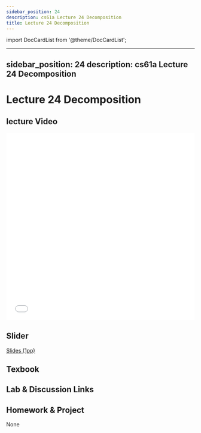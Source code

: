 ```yaml
---
sidebar_position: 24
description: cs61a Lecture 24 Decomposition
title: Lecture 24 Decomposition
---
```


import DocCardList from '@theme/DocCardList';

---
sidebar_position: 24
description: cs61a  Lecture 24 Decomposition
---
# Lecture 24 Decomposition
## lecture Video

<iframe src="//player.bilibili.com/player.html?aid=277746636&bvid=BV17c411f78k&cid=1311465503&p=1&high_quality=1&danmaku=0" scrolling="no" border="0" frameborder="no" framespacing="0" allowfullscreen="true" allowfullscreen="allowfullscreen" width="100%" height="500" scrolling="no" frameborder="0" sandbox="allow-top-navigation allow-same-origin allow-forms allow-scripts"> </iframe>

## Slider
[Slides (1pp)](/resource/cs61a/24-Decomposition_1pp.pdf)
## Texbook


## Lab & Discussion Links


## Homework & Project
None


<DocCardList />

